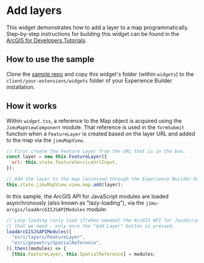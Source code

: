 # Add layers

This widget demonstrates how to add a layer to a map programmatically. Step-by-step instructions for building this widget can be found in the [ArcGIS for Developers Tutorials](https://developers.arcgis.com/labs/experiencebuilder/get-map-coordinates/).

## How to use the sample

Clone the [sample repo](https://github.com/esri/arcgis-experience-builder-sdk-resources) and copy this widget's folder (within `widgets`) to the `client/your-extensions/widgets` folder of your Experience Builder installation.

## How it works

Within `widget.tsx`, a reference to the Map object is acquired using the `JimuMapViewComponent` module. That reference is used in the `formSubmit` function when a `FeatureLayer` is created based on the layer URL and added to the map via the `jimuMapView`.

```js
// First create the Feature Layer from the URL that is in the box.
const layer = new this.FeatureLayer({
  url: this.state.featureServiceUrlInput,
});

// Add the layer to the map (accessed through the Experience Builder Data Source)
this.state.jimuMapView.view.map.add(layer);
```

In this sample, the ArcGIS API for JavaScript modules are loaded asynchronously (also known as "lazy-loading"), via the `jimu-arcgis/loadArcGISJSAPIModules` module:

```js
// Lazy-loading (only load if/when needed) the ArcGIS API for JavaScript modules
// that we need - only once the "Add Layer" button is pressed.
loadArcGISJSAPIModules([
  "esri/layers/FeatureLayer",
  "esri/geometry/SpatialReference",
]).then((modules) => {
  [this.FeatureLayer, this.SpatialReference] = modules;
```
